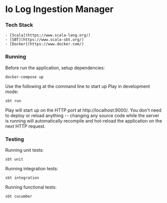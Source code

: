 
# Io Log Ingestion Manager

### Tech Stack
    - [Scala](https://www.scala-lang.org/)
    - [SBT](https://www.scala-sbt.org/)
    - [Docker](https://www.docker.com/)

### Running
Before run the application, setup dependencies:

```
docker-compose up
```

Use the following at the command line to start up Play in development mode:

```
sbt run
```

Play will start up on the HTTP port at http://localhost:9000/. You don't need to deploy or reload anything -- changing any source code while the server is running will automatically recompile and hot-reload the application on the next HTTP request. 

### Testing

Running unit tests:

```
sbt unit
```

Running integration tests:

```
sbt integration
```

Running functional tests:

```
sbt cucumber
```


